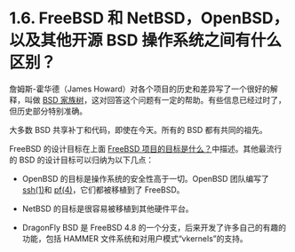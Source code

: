 # 1.6. FreeBSD 和 NetBSD，OpenBSD，以及其他开源 BSD 操作系统之间有什么区别？

詹姆斯-霍华德（James Howard）对各个项目的历史和差异写了一个很好的解释，叫做 [BSD 家族树](https://jameshoward.us/archive/bsd-family-tree/)，这对回答这个问题有一定的帮助。有些信息已经过时了，但历史部分特别准确。

大多数 BSD 共享补丁和代码，即使在今天。所有的 BSD 都有共同的祖先。

FreeBSD 的设计目标在上面 [FreeBSD 项目的目标是什么？](https://docs.freebsd.org/en/books/faq/#FreeBSD-goals)中描述。其他最流行的 BSD 的设计目标可以归纳为以下几点：

- OpenBSD 的目标是操作系统的安全性高于一切。OpenBSD 团队编写了 [ssh(1)](https://www.freebsd.org/cgi/man.cgi?query=ssh&sektion=1&format=html)和 [pf(4)](https://www.freebsd.org/cgi/man.cgi?query=pf&sektion=4&format=html)，它们都被移植到了 FreeBSD。

- NetBSD 的目标是很容易被移植到其他硬件平台。

- DragonFly BSD 是 FreeBSD 4.8 的一个分支，后来开发了许多自己的有趣的功能，包括 HAMMER 文件系统和对用户模式“vkernels”的支持。
